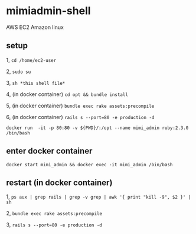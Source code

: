 # mimiadmin-shell

AWS EC2 Amazon linux

## setup

1, `cd /home/ec2-user`

2, `sudo su`

3, `sh *this shell file* `

4, (in docker container) `cd opt && bundle install`

5, (in docker container) `bundle exec rake assets:precompile`

6, (in docker container) `rails s --port=80 -e production -d`


`docker run  -it -p 80:80 -v ${PWD}/:/opt --name mimi_admin ruby:2.3.0 /bin/bash`


## enter docker container

`docker start mimi_admin && docker exec -it mimi_admin /bin/bash`

## restart (in docker container)

1, `ps aux | grep rails | grep -v grep | awk '{ print "kill -9", $2 }' | sh`

2, `bundle exec rake assets:precompile`

3, `rails s --port=80 -e production -d`
